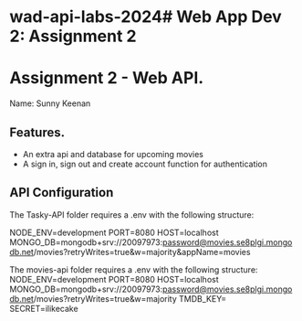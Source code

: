# wad-api-labs-2024# Web App Dev 2: Assignment 2

# Assignment 2 - Web API.

Name: Sunny Keenan

## Features.
 
 + An extra api and database for upcoming movies
 + A sign in, sign out and create account function for authentication


## API Configuration

The Tasky-API folder requires a .env with the following structure:

NODE_ENV=development
PORT=8080
HOST=localhost
MONGO_DB=mongodb+srv://20097973:password@movies.se8plgi.mongodb.net/movies?retryWrites=true&w=majority&appName=movies

The movies-api folder requires a .env with the following structure: NODE_ENV=development
PORT=8080
HOST=localhost
MONGO_DB=mongodb+srv://20097973:password@movies.se8plgi.mongodb.net/movies?retryWrites=true&w=majority
TMDB_KEY=<insert key>
SECRET=ilikecake

